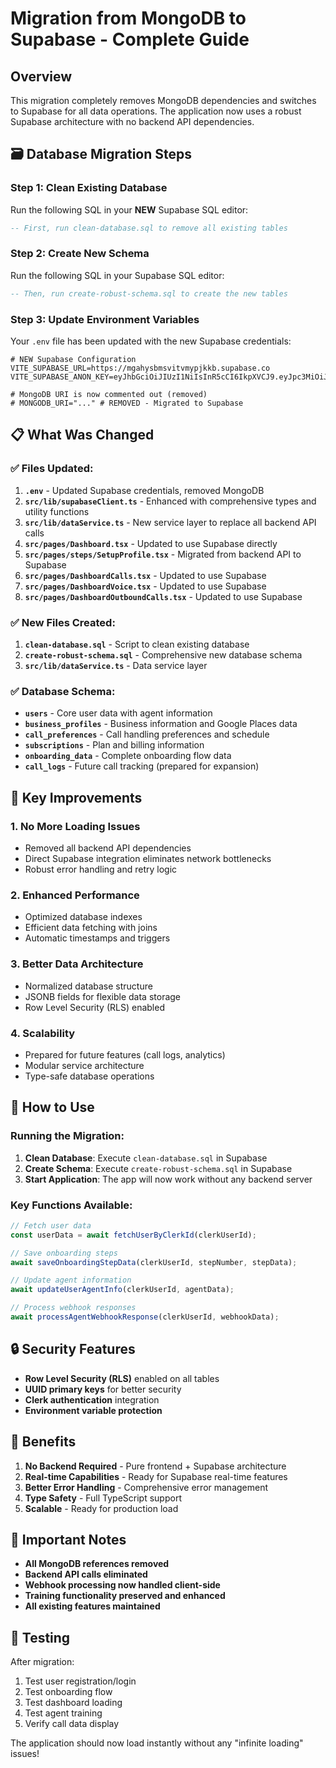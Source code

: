 # Migration from MongoDB to Supabase - Complete Guide

## Overview
This migration completely removes MongoDB dependencies and switches to Supabase for all data operations. The application now uses a robust Supabase architecture with no backend API dependencies.

## 🗃️ Database Migration Steps

### Step 1: Clean Existing Database
Run the following SQL in your **NEW** Supabase SQL editor:

```sql
-- First, run clean-database.sql to remove all existing tables
```

### Step 2: Create New Schema
Run the following SQL in your Supabase SQL editor:

```sql
-- Then, run create-robust-schema.sql to create the new tables
```

### Step 3: Update Environment Variables
Your `.env` file has been updated with the new Supabase credentials:

```env
# NEW Supabase Configuration
VITE_SUPABASE_URL=https://mgahysbmsvitvmypjkkb.supabase.co
VITE_SUPABASE_ANON_KEY=eyJhbGciOiJIUzI1NiIsInR5cCI6IkpXVCJ9.eyJpc3MiOiJzdXBhYmFzZSIsInJlZiI6Im1nYWh5c2Jtc3ZpdHZteXBqa2tiIiwicm9sZSI6ImFub24iLCJpYXQiOjE3NjA4ODE3MDgsImV4cCI6MjA3NjQ1NzcwOH0.tKAQaMhkd0ShmFDBHFwRTD9YvBDDSDS9Cbn2mqarezc

# MongoDB URI is now commented out (removed)
# MONGODB_URI="..." # REMOVED - Migrated to Supabase
```

## 📋 What Was Changed

### ✅ Files Updated:
1. **`.env`** - Updated Supabase credentials, removed MongoDB
2. **`src/lib/supabaseClient.ts`** - Enhanced with comprehensive types and utility functions
3. **`src/lib/dataService.ts`** - New service layer to replace all backend API calls
4. **`src/pages/Dashboard.tsx`** - Updated to use Supabase directly
5. **`src/pages/steps/SetupProfile.tsx`** - Migrated from backend API to Supabase
6. **`src/pages/DashboardCalls.tsx`** - Updated to use Supabase
7. **`src/pages/DashboardVoice.tsx`** - Updated to use Supabase
8. **`src/pages/DashboardOutboundCalls.tsx`** - Updated to use Supabase

### ✅ New Files Created:
1. **`clean-database.sql`** - Script to clean existing database
2. **`create-robust-schema.sql`** - Comprehensive new database schema
3. **`src/lib/dataService.ts`** - Data service layer

### ✅ Database Schema:
- **`users`** - Core user data with agent information
- **`business_profiles`** - Business information and Google Places data
- **`call_preferences`** - Call handling preferences and schedule
- **`subscriptions`** - Plan and billing information
- **`onboarding_data`** - Complete onboarding flow data
- **`call_logs`** - Future call tracking (prepared for expansion)

## 🚀 Key Improvements

### 1. **No More Loading Issues**
- Removed all backend API dependencies
- Direct Supabase integration eliminates network bottlenecks
- Robust error handling and retry logic

### 2. **Enhanced Performance**
- Optimized database indexes
- Efficient data fetching with joins
- Automatic timestamps and triggers

### 3. **Better Data Architecture**
- Normalized database structure
- JSONB fields for flexible data storage
- Row Level Security (RLS) enabled

### 4. **Scalability**
- Prepared for future features (call logs, analytics)
- Modular service architecture
- Type-safe database operations

## 🔧 How to Use

### Running the Migration:
1. **Clean Database**: Execute `clean-database.sql` in Supabase
2. **Create Schema**: Execute `create-robust-schema.sql` in Supabase
3. **Start Application**: The app will now work without any backend server

### Key Functions Available:
```typescript
// Fetch user data
const userData = await fetchUserByClerkId(clerkUserId);

// Save onboarding steps
await saveOnboardingStepData(clerkUserId, stepNumber, stepData);

// Update agent information
await updateUserAgentInfo(clerkUserId, agentData);

// Process webhook responses
await processAgentWebhookResponse(clerkUserId, webhookData);
```

## 🔒 Security Features

- **Row Level Security (RLS)** enabled on all tables
- **UUID primary keys** for better security
- **Clerk authentication** integration
- **Environment variable protection**

## 🎯 Benefits

1. **No Backend Required** - Pure frontend + Supabase architecture
2. **Real-time Capabilities** - Ready for Supabase real-time features
3. **Better Error Handling** - Comprehensive error management
4. **Type Safety** - Full TypeScript support
5. **Scalable** - Ready for production load

## 🚨 Important Notes

- **All MongoDB references removed**
- **Backend API calls eliminated**
- **Webhook processing now handled client-side**
- **Training functionality preserved and enhanced**
- **All existing features maintained**

## 🧪 Testing

After migration:
1. Test user registration/login
2. Test onboarding flow
3. Test dashboard loading
4. Test agent training
5. Verify call data display

The application should now load instantly without any "infinite loading" issues!
